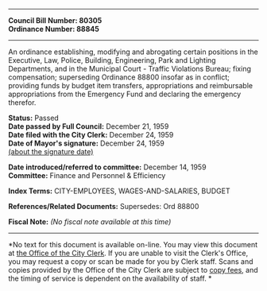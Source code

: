 * * * * *  
  
**Council Bill Number: [](#h0)[](#h2)80305**   
**Ordinance Number: 88845**  
  
* * * * *  
  
An ordinance establishing, modifying and abrogating certain positions in the Executive, Law, Police, Building, Engineering, Park and Lighting Departments, and in the Municipal Court - Traffic Violations Bureau; fixing compensation; superseding Ordinance 88800 insofar as in conflict; providing funds by budget item transfers, appropriations and reimbursable appropriations from the Emergency Fund and declaring the emergency therefor.  
  
**Status:** Passed   
**Date passed by Full Council:** December 21, 1959   
**Date filed with the City Clerk:** December 24, 1959   
**Date of Mayor's signature:** December 24, 1959   
[(about the signature date)](/~public/approvaldate.htm)   
  
  
**Date introduced/referred to committee:** December 14, 1959   
**Committee:** Finance and Personnel & Efficiency   
  
**Index Terms:** CITY-EMPLOYEES, WAGES-AND-SALARIES, BUDGET  
  
**References/Related Documents:** Supersedes: Ord 88800  
  
**Fiscal Note:** *(No fiscal note available at this time)*  
  
* * * * *  
  
*No text for this document is available on-line. You may view this document at [the Office of the City Clerk](http://www.seattle.gov/leg/clerk/contactUs.htm). If you are unable to visit the Clerk's Office, you may request a copy or scan be made for you by Clerk staff. Scans and copies provided by the Office of the City Clerk are subject to [copy fees](http://clerk.seattle.gov/~public/clerkfees.htm), and the timing of service is dependent on the availability of staff. *  
  
  
